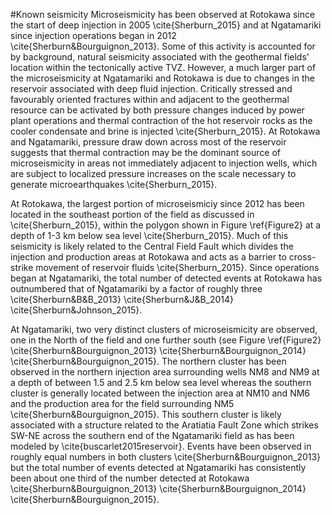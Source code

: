 #Known seismicity
Microseismicity has been observed at Rotokawa since the start of deep injection in 2005 \cite{Sherburn_2015} and at Ngatamariki since injection operations began in 2012 \cite{Sherburn&Bourguignon_2013}. Some of this activity is accounted for by background, natural seismicity associated with the geothermal fields' location within the tectonically active TVZ. However, a much larger part of the microseismicity at Ngatamariki and Rotokawa is due to changes in the reservoir associated with deep fluid injection. Critically stressed and favourably oriented fractures within and adjacent to the geothermal resource can be activated by both pressure changes induced by power plant operations and thermal contraction of the hot reservoir rocks as the cooler condensate and brine is injected \cite{Sherburn_2015}. At Rotokawa and Ngatamariki, pressure draw down across most of the reservoir suggests that thermal contraction may be the dominant source of microseismicity in areas not immediately adjacent to injection wells, which are subject to localized pressure increases on the scale necessary to generate microearthquakes \cite{Sherburn_2015}.

At Rotokawa, the largest portion of microseismiciy since 2012 has been located in the southeast portion of the field as discussed in \cite{Sherburn_2015}, within the polygon shown in Figure \ref{Figure2} at a depth of 1-3 km below sea level \cite{Sherburn_2015}. Much of this seismicity is likely related to the Central Field Fault which divides the injection and production areas at Rotokawa and acts as a barrier to cross-strike movement of reservoir fluids \cite{Sherburn_2015}. Since operations began at Ngatamariki, the total number of detected events at Rotokawa has outnumbered that of Ngatamariki by a factor of roughly three \cite{Sherburn&B&B_2013} \cite{Sherburn&J&B_2014} \cite{Sherburn&Johnson_2015}.

At Ngatamariki, two very distinct clusters of microseismicity are observed, one in the North of the field and one further south (see Figure \ref{Figure2} \cite{Sherburn&Bourguignon_2013} \cite{Sherburn&Bourguignon_2014} \cite{Sherburn&Bourguignon_2015}. The northern cluster has been observed in the northern injection area surrounding wells NM8 and NM9 at a depth of between 1.5 and 2.5 km below sea level whereas the southern cluster is generally located between the injection area at NM10 and NM6 and the production area for the field surrounding NM5 \cite{Sherburn&Bourguignon_2015}. This southern cluster is likely associated with a structure related to the Aratiatia Fault Zone which strikes SW-NE across the southern end of the Ngatamariki field as has been modeled by \cite{buscarlet2015reservoir}. Events have been observed in roughly equal numbers in both clusters \cite{Sherburn&Bourguignon_2013} but the total number of events detected at Ngatamariki has consistently been about one third of the number detected at Rotokawa \cite{Sherburn&Bourguignon_2013} \cite{Sherburn&Bourguignon_2014} \cite{Sherburn&Bourguignon_2015}.